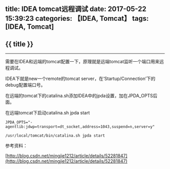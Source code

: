title: IDEA tomcat远程调试
date: 2017-05-22 15:39:23
categories: 【IDEA, Tomcat】
tags: [IDEA, Tomcat]
---
## {{ title }} ##

---

需要在IDEA和远端的tomcat配置一下，原理就是远端tomcat监听一个端口用来远程调试。

IDEA下就是new一个remote的tomcat server，在‘Startup/Connection’下的debug配置端口号。

在远端的tomcat下的catalina.sh添加IDEA中的jpda设置，加在JPDA_OPTS后面。

在远端tomcat下启动catalina.sh jpda start

```shell
JPDA_OPTS="-agentlib:jdwp=transport=dt_socket,address=1043,suspend=n,server=y"
     
/usr/local/tomcat/bin/catalina.sh jpda start
```



参考资料：

[http://blog.csdn.net/mingjie1212/article/details/52281847](http://blog.csdn.net/mingjie1212/article/details/52281847)